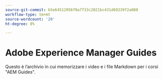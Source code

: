 ```yaml
---
source-git-commit: b5e64512956f0a7f33c2021bc431d69239f2a088
workflow-type: tm+mt
source-wordcount: '20'
ht-degree: 0%

---
```

# Adobe Experience Manager Guides

Questo è l’archivio in cui memorizzare i video e i file Markdown per i corsi &quot;AEM Guides&quot;.
